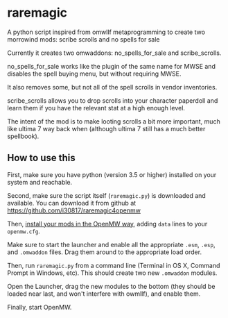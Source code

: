 # raremagic
A python script inspired from omwllf metaprogramming to create two morrowind mods: scribe scrolls and no spells for sale

Currently it creates two omwaddons: no\_spells\_for\_sale and scribe\_scrolls.

no\_spells\_for\_sale works like the plugin of the same name for MWSE and disables the spell buying menu, but without requiring MWSE.

It also removes some, but not all of the spell scrolls in vendor inventories.

scribe\_scrolls allows you to drop scrolls into your character paperdoll and learn them if you have the relevant stat at a high enough level.

The intent of the mod is to make looting scrolls a bit more important, much like ultima 7 way back when (although ultima 7 still has a much better spellbook).

## How to use this

First, make sure you have python (version 3.5 or higher) installed on your system and reachable.

Second, make sure the script itself (`raremagic.py`) is downloaded and available. You can download it from github at https://github.com/i30817/raremagic4openmw

Then, [install your mods in the OpenMW way](https://wiki.openmw.org/index.php?title=Mod_installation), adding `data` lines to your `openmw.cfg`.

Make sure to start the launcher and enable all the appropriate `.esm`, `.esp`, and `.omwaddon` files. Drag them around to the appropriate load order.

Then, run `raremagic.py` from a command line (Terminal in OS X, Command Prompt in Windows, etc). This should create two new `.omwaddon` modules.

Open the Launcher, drag the new modules to the bottom (they should be loaded near last, and won't interfere with owmllf), and enable them.

Finally, start OpenMW.

